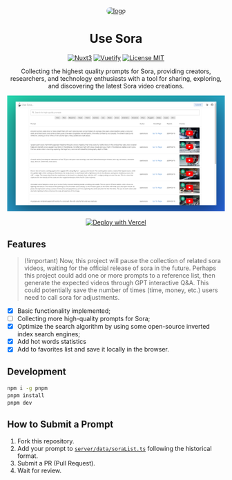 <div align="center">

<a href="https://usesora.app" target="blank">
  <img src="https://usesora.app/logobg.png" height="200px" alt="logo" style="border-radius: 20px"/>
</a>

# Use Sora

[![Nuxt3](https://img.shields.io/badge/Nuxt3-00C58E?style=for-the-badge&logo=nuxt.js&logoColor=white)](https://nuxt.com/)
[![Vuetify](https://img.shields.io/badge/Vuetify-1867C0?style=for-the-badge&logo=vuetify&logoColor=white)](https://vuetifyjs.com/)
[![License MIT](https://img.shields.io/badge/License-MIT-yellow.svg?style=for-the-badge)](https://opensource.org/license/mit/)

Collecting the highest quality prompts for Sora, providing creators, researchers, and technology enthusiasts with a tool for sharing, exploring, and discovering the latest Sora video creations.

![demo](./images/demo.png)

[![Deploy with Vercel](https://vercel.com/button)](https://vercel.com/new/git/external?repository-url=https%3A%2F%2Fgithub.com%2FJustin3go%2Fusesora)

</div>

## Features

> (!important) Now, this project will pause the collection of related sora videos, waiting for the official release of sora in the future. Perhaps this project could add one or more prompts to a reference list, then generate the expected videos through GPT interactive Q&A. This could potentially save the number of times (time, money, etc.) users need to call sora for adjustments.

- [x] Basic functionality implemented;
- [ ] Collecting more high-quality prompts for Sora;
- [x] Optimize the search algorithm by using some open-source inverted index search engines;
- [x] Add hot words statistics
- [x] Add to favorites list and save it locally in the browser.

## Development

```bash
npm i -g pnpm
pnpm install
pnpm dev
``` 

## How to Submit a Prompt

1. Fork this repository.
2. Add your prompt to [`server/data/soraList.ts`](./server/data/soraList.ts) following the historical format.
3. Submit a PR (Pull Request).
4. Wait for review.

